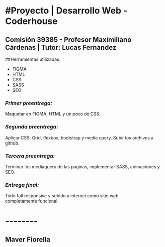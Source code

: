 # #Proyecto | Desarrollo Web - Coderhouse
## Comisión 39385 - Profesor Maximiliano Cárdenas | Tutor: Lucas Fernandez

##Herramientas utilizadas:
- FIGMA
- HTML
- CSS
- SASS
- SEO


### *Primer preentrega:*
Maquetar en FIGMA, HTML y un poco de CSS.

### *Segunda preentrega:*
Aplicar CSS. Grid, flexbox, bootstrap y media query. Subir los archivos a github.

### *Tercera preentrega:* 
Terminar los mediaquery de las paginas, implementar SASS, animaciones y SEO.

### *Entrega final:*
Todo full responsive y subido a internet como sitio web completamente funcional.


# --------
## Maver Fiorella
